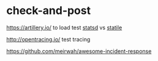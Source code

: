 # check-and-post

https://artillery.io/ to load test [statsd](https://github.com/etsy/statsd) vs [statile](https://github.com/statsite/statsite)

http://opentracing.io/ test tracing

https://github.com/meirwah/awesome-incident-response

